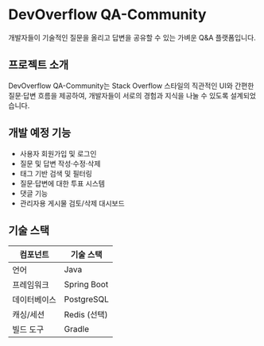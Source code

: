 # DevOverflow QA-Community

개발자들이 기술적인 질문을 올리고 답변을 공유할 수 있는 가벼운 Q\&A 플랫폼입니다.

## 프로젝트 소개

DevOverflow QA-Community는 Stack Overflow 스타일의 직관적인 UI와 간편한 질문·답변 흐름을 제공하여, 개발자들이 서로의 경험과 지식을 나눌 수 있도록 설계되었습니다.

## 개발 예정 기능

* 사용자 회원가입 및 로그인
* 질문 및 답변 작성·수정·삭제
* 태그 기반 검색 및 필터링
* 질문·답변에 대한 투표 시스템
* 댓글 기능
* 관리자용 게시물 검토/삭제 대시보드

## 기술 스택

| 컴포넌트   | 기술 스택       |
| ------ | ----------- |
| 언어     | Java        |
| 프레임워크  | Spring Boot |
| 데이터베이스 | PostgreSQL  |
| 캐싱/세션  | Redis (선택)  |
| 빌드 도구  | Gradle      |
